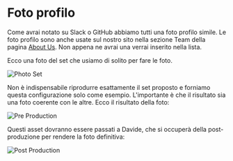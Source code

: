 # Foto profilo

Come avrai notato su Slack o GitHub abbiamo tutti una foto profilo simile. Le foto profilo sono 
anche usate sul nostro sito nella sezione Team della pagina [About Us](https://nebulab.it/about-us/). 
Non appena ne avrai una verrai inserito nella lista.

Ecco una foto del set che usiamo di solito per fare le foto.

![Photo Set](https://github.com/nebulab/playbook/raw/master/assets/profile-pictures/set.jpg)

Non è indispensabile riprodurre esattamente il set proposto e forniamo questa configurazione solo 
come esempio. L'importante è che il risultato sia una foto coerente con le altre. Ecco il risultato 
della foto:

![Pre Production](https://github.com/nebulab/playbook/raw/master/assets/profile-pictures/pre-production.jpg)

Questi asset dovranno essere passati a Davide, che si occuperà della post-produzione per rendere la 
foto definitiva:

![Post Production](https://github.com/nebulab/playbook/raw/master/assets/profile-pictures/post-production.jpg)
